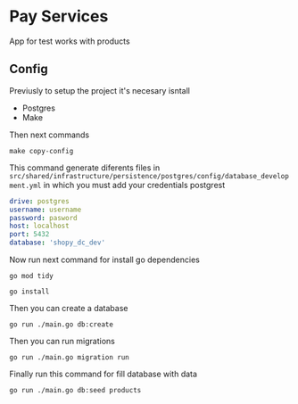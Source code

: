 # Pay Services
App for test works with products

## Config
Previusly to setup the project it's necesary isntall
 - Postgres
 - Make

Then next commands

```console
make copy-config
```

This command generate diferents files in `src/shared/infrastructure/persistence/postgres/config/database_development.yml` in which you must add your credentials postgrest

```yml
drive: postgres
username: username
password: pasword
host: localhost
port: 5432
database: 'shopy_dc_dev'
```
Now run next command for install go dependencies

```console
go mod tidy
```

```console
go install
```

Then you can create a database

```console
go run ./main.go db:create
```

Then you can run migrations

```console
go run ./main.go migration run
```

Finally run this command for fill database with data

```console
go run ./main.go db:seed products
```
